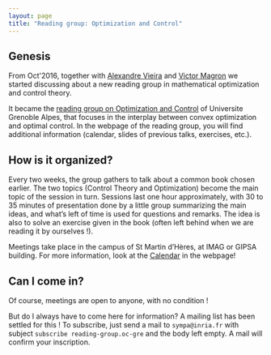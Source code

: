 ```yaml
---
layout: page
title: "Reading group: Optimization and Control"
---
```


## Genesis

From Oct'2016, together with [Alexandre Vieira](http://www-ljk.imag.fr/membres/Alexandre.Vieira/) and [Victor Magron](http://www-verimag.imag.fr/PEOPLE/Victor.Magron/) we started discussing about a new reading group in mathematical optimization and control theory. 

It became the [reading group on Optimization and Control](https://project.inria.fr/readinggroupoc/) of Universite Grenoble Alpes, that focuses in the interplay between convex optimization and optimal control. In the webpage of the reading group, you will find additional information (calendar, slides of previous talks, exercises, etc.).

## How is it organized?

Every two weeks, the group gathers to talk about a common book chosen earlier. The two topics (Control Theory and Optimization) become the main topic of the session in turn.
Sessions last one hour approximately, with 30 to 35 minutes of presentation done by a little group summarizing the main ideas, and what’s left of time is used for questions and remarks. The idea is also to solve an exercise given in the book (often left behind when we are reading it by ourselves !).

Meetings take place in the campus of St Martin d’Hères, at IMAG or GIPSA building. For more information, look at the [Calendar](https://project.inria.fr/readinggroupoc/calendar/) in the webpage!

## Can I come in?

Of course, meetings are open to anyone, with no condition !

But do I always have to come here for information?
A mailing list has been settled for this ! To subscribe, just send a mail to `sympa@inria.fr` with subject `subscribe reading-group.oc-gre` and the body left empty. A mail will confirm your inscription.
